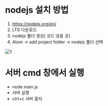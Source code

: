 # nodejs 설치 방법
1. https://nodejs.org/en/
2. LTS 다운로드
3. nodejs 폴더 생성( 코드 넣을 곳)
4. Atom -> add project folder -> nodejs 폴더 선택

![1](https://user-images.githubusercontent.com/70589857/107144344-ee03ff80-697d-11eb-8b6b-6abe06d70e26.PNG)

# 서버 cmd 창에서 실행
- node main.js
- 서버 실행
- ctrl+c 서버 중지
